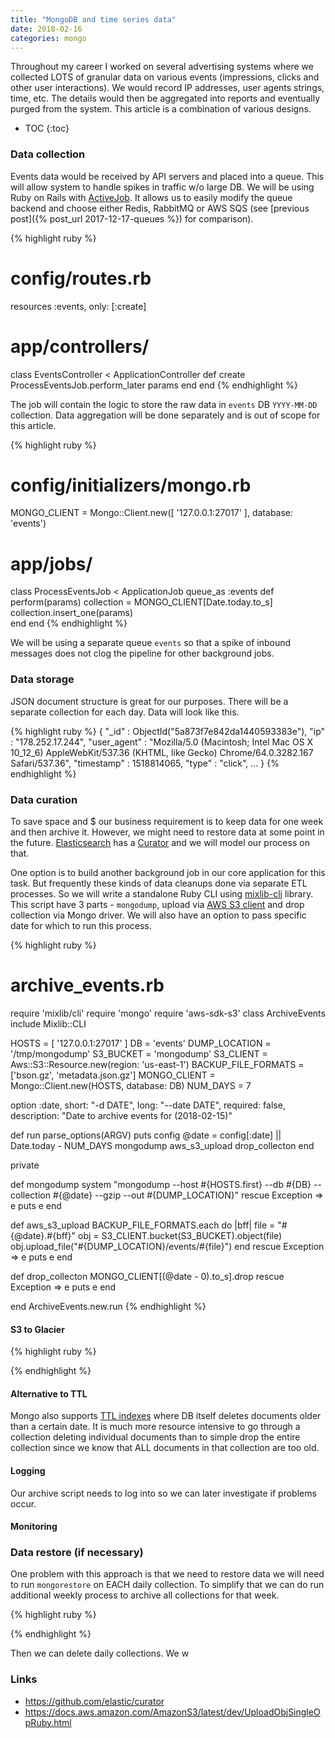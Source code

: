 ```yaml
---
title: "MongoDB and time series data"
date: 2018-02-16
categories: mongo
---
```


Throughout my career I worked on several advertising systems where we collected LOTS of granular data on various events (impressions, clicks and other user interactions).  We would record IP addresses, user agents strings, time, etc.  The details would then be aggregated into reports and eventually purged from the system.  This article is a combination of various designs.  

* TOC
{:toc}

### Data collection

Events data would be received by API servers and placed into a queue.  This will allow system to handle spikes in traffic w/o large DB.  We will be using Ruby on Rails with [ActiveJob](http://edgeguides.rubyonrails.org/active_job_basics.html).  It allows us to easily modify the queue backend and choose either Redis, RabbitMQ or AWS SQS (see [previous post]({% post_url 2017-12-17-queues %}) for comparison).  

{% highlight ruby %}
# config/routes.rb
resources :events, only: [:create]
# app/controllers/
class EventsController < ApplicationController
  def create
    ProcessEventsJob.perform_later params
  end
end
{% endhighlight %}

The job will contain the logic to store the raw data in `events` DB `YYYY-MM-DD` collection.  Data aggregation will be done separately and is out of scope for this article.  

{% highlight ruby %}
# config/initializers/mongo.rb
MONGO_CLIENT = Mongo::Client.new([ '127.0.0.1:27017' ], database: 'events')
# app/jobs/
class ProcessEventsJob < ApplicationJob
  queue_as :events
  def perform(params)
    collection = MONGO_CLIENT[Date.today.to_s]
    collection.insert_one(params)    
  end
end
{% endhighlight %}

We will be using a separate queue `events` so that a spike of inbound messages does not clog the pipeline for other background jobs.  

### Data storage

JSON document structure is great for our purposes.  There will be a separate collection for each day.  Data will look like this.  

{% highlight ruby %}
{
    "_id" : ObjectId("5a873f7e842da1440593383e"),
    "ip" : "178.252.17.244",
    "user_agent" : "Mozilla/5.0 (Macintosh; Intel Mac OS X 10_12_6) AppleWebKit/537.36 (KHTML, like Gecko) Chrome/64.0.3282.167 Safari/537.36",
    "timestamp" : 1518814065,
    "type" : "click",
    ...
}
{% endhighlight %}

### Data curation

To save space and $ our business requirement is to keep data for one week and then archive it.  However, we might need to restore data at some point in the future.  [Elasticsearch](https://www.elastic.co/) has a [Curator](https://www.elastic.co/guide/en/elasticsearch/client/curator/index.html) and we will model our process on that.  

One option is to build another background job in our core application for this task.  But frequently these kinds of data cleanups done via separate ETL processes.  So we will write a standalone Ruby CLI using [mixlib-cli](https://github.com/chef/mixlib-cli) library.  This script have 3 parts -  `mongodump`, upload via [AWS S3 client](https://docs.aws.amazon.com/sdk-for-ruby/v3/api/Aws/S3.html) and drop collection via Mongo driver.  We will also have an option to pass specific date for which to run this process.  

{% highlight ruby %}
# archive_events.rb
require 'mixlib/cli'
require 'mongo'
require 'aws-sdk-s3'
class ArchiveEvents
  include Mixlib::CLI

  HOSTS = [ '127.0.0.1:27017' ]
  DB = 'events'
  DUMP_LOCATION = '/tmp/mongodump'
  S3_BUCKET = 'mongodump'
  S3_CLIENT = Aws::S3::Resource.new(region: 'us-east-1')
  BACKUP_FILE_FORMATS = ['bson.gz', 'metadata.json.gz']
  MONGO_CLIENT = Mongo::Client.new(HOSTS, database: DB)
  NUM_DAYS = 7

  option :date,
    short:        "-d DATE",
    long:         "--date DATE",
    required:     false,
    description:  "Date to archive events for (2018-02-15)"

  def run
    parse_options(ARGV)
    puts config
    @date = config[:date] || Date.today - NUM_DAYS
    mongodump
    aws_s3_upload
    drop_collecton
  end

private

  def mongodump
    system "mongodump --host #{HOSTS.first} --db #{DB} --collection #{@date}
      --gzip --out #{DUMP_LOCATION}"
  rescue Exception => e
    puts e
  end

  def aws_s3_upload
    BACKUP_FILE_FORMATS.each do |bff|
      file = "#{@date}.#{bff}"
      obj = S3_CLIENT.bucket(S3_BUCKET).object(file)
      obj.upload_file("#{DUMP_LOCATION}/events/#{file}")
    end
  rescue Exception => e
    puts e
  end

  def drop_collecton
    MONGO_CLIENT[(@date - 0).to_s].drop
  rescue Exception => e
    puts e
  end

end
ArchiveEvents.new.run
{% endhighlight %}


#### S3 to Glacier


{% highlight ruby %}

{% endhighlight %}


#### Alternative to TTL

Mongo also supports [TTL indexes](https://docs.mongodb.com/manual/core/index-ttl/) where DB itself deletes documents older than a certain date.  It is much more resource intensive to go through a collection deleting individual documents than to simple drop the entire collection since we know that ALL documents in that collection are too old.  

#### Logging

Our archive script needs to log into so we can later investigate if problems occur.  


#### Monitoring


### Data restore (if necessary)

One problem with this approach is that we need to restore data we will need to run `mongorestore` on EACH daily collection.  To simplify that we can do run additional weekly process to archive all collections for that week.

{% highlight ruby %}

{% endhighlight %}


 Then we can delete daily collections.  We w

### Links

* https://github.com/elastic/curator
* https://docs.aws.amazon.com/AmazonS3/latest/dev/UploadObjSingleOpRuby.html
